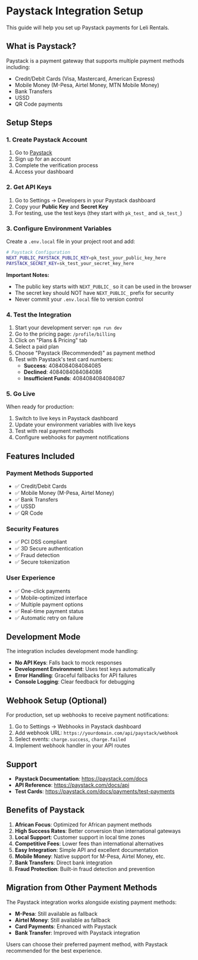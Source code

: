 # Paystack Integration Setup

This guide will help you set up Paystack payments for Leli Rentals.

## What is Paystack?

Paystack is a payment gateway that supports multiple payment methods including:
- Credit/Debit Cards (Visa, Mastercard, American Express)
- Mobile Money (M-Pesa, Airtel Money, MTN Mobile Money)
- Bank Transfers
- USSD
- QR Code payments

## Setup Steps

### 1. Create Paystack Account

1. Go to [Paystack](https://paystack.com/)
2. Sign up for an account
3. Complete the verification process
4. Access your dashboard

### 2. Get API Keys

1. Go to Settings → Developers in your Paystack dashboard
2. Copy your **Public Key** and **Secret Key**
3. For testing, use the test keys (they start with `pk_test_` and `sk_test_`)

### 3. Configure Environment Variables

Create a `.env.local` file in your project root and add:

```bash
# Paystack Configuration
NEXT_PUBLIC_PAYSTACK_PUBLIC_KEY=pk_test_your_public_key_here
PAYSTACK_SECRET_KEY=sk_test_your_secret_key_here
```

**Important Notes:**
- The public key starts with `NEXT_PUBLIC_` so it can be used in the browser
- The secret key should NOT have `NEXT_PUBLIC_` prefix for security
- Never commit your `.env.local` file to version control

### 4. Test the Integration

1. Start your development server: `npm run dev`
2. Go to the pricing page: `/profile/billing`
3. Click on "Plans & Pricing" tab
4. Select a paid plan
5. Choose "Paystack (Recommended)" as payment method
6. Test with Paystack's test card numbers:
   - **Success**: 4084084084084085
   - **Declined**: 4084084084084086
   - **Insufficient Funds**: 4084084084084087

### 5. Go Live

When ready for production:

1. Switch to live keys in Paystack dashboard
2. Update your environment variables with live keys
3. Test with real payment methods
4. Configure webhooks for payment notifications

## Features Included

### Payment Methods Supported
- ✅ Credit/Debit Cards
- ✅ Mobile Money (M-Pesa, Airtel Money)
- ✅ Bank Transfers
- ✅ USSD
- ✅ QR Code

### Security Features
- ✅ PCI DSS compliant
- ✅ 3D Secure authentication
- ✅ Fraud detection
- ✅ Secure tokenization

### User Experience
- ✅ One-click payments
- ✅ Mobile-optimized interface
- ✅ Multiple payment options
- ✅ Real-time payment status
- ✅ Automatic retry on failure

## Development Mode

The integration includes development mode handling:

- **No API Keys**: Falls back to mock responses
- **Development Environment**: Uses test keys automatically
- **Error Handling**: Graceful fallbacks for API failures
- **Console Logging**: Clear feedback for debugging

## Webhook Setup (Optional)

For production, set up webhooks to receive payment notifications:

1. Go to Settings → Webhooks in Paystack dashboard
2. Add webhook URL: `https://yourdomain.com/api/paystack/webhook`
3. Select events: `charge.success`, `charge.failed`
4. Implement webhook handler in your API routes

## Support

- **Paystack Documentation**: https://paystack.com/docs
- **API Reference**: https://paystack.com/docs/api
- **Test Cards**: https://paystack.com/docs/payments/test-payments

## Benefits of Paystack

1. **African Focus**: Optimized for African payment methods
2. **High Success Rates**: Better conversion than international gateways
3. **Local Support**: Customer support in local time zones
4. **Competitive Fees**: Lower fees than international alternatives
5. **Easy Integration**: Simple API and excellent documentation
6. **Mobile Money**: Native support for M-Pesa, Airtel Money, etc.
7. **Bank Transfers**: Direct bank integration
8. **Fraud Protection**: Built-in fraud detection and prevention

## Migration from Other Payment Methods

The Paystack integration works alongside existing payment methods:

- **M-Pesa**: Still available as fallback
- **Airtel Money**: Still available as fallback  
- **Card Payments**: Enhanced with Paystack
- **Bank Transfer**: Improved with Paystack integration

Users can choose their preferred payment method, with Paystack recommended for the best experience.
